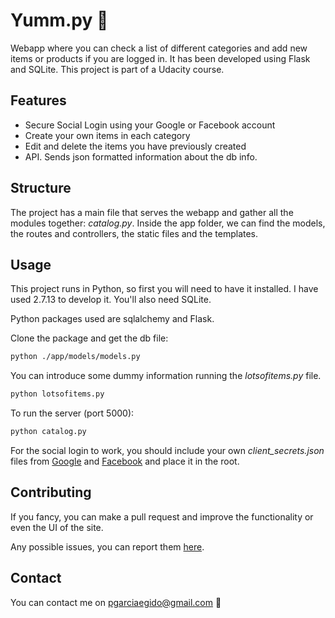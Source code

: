 #  Yumm.py :poultry_leg:
Webapp where you can check a list of different categories and add new items or products if you are logged in. It has been developed using Flask and SQLite. This project is part of a Udacity course.

## Features
* Secure Social Login using your Google or Facebook account
* Create your own items in each category
* Edit and delete the items you have previously created
* API. Sends json formatted information about the db info.

## Structure
The project has a main file that serves the webapp and gather all the modules together: *catalog.py*. Inside the app folder, we can find the models, the routes and controllers, the static files and the templates.

## Usage
This project runs in Python, so first you will need to have it installed. I have used 2.7.13 to develop it. You'll also need SQLite.

Python packages used are sqlalchemy and Flask.

Clone the package and get the db file:

```sh
python ./app/models/models.py
```

You can introduce some dummy information running the *lotsofitems.py* file.

```sh
python lotsofitems.py
```

To run the server (port 5000):

```sh
python catalog.py
```

For the social login to work, you should include your own *client_secrets.json* files from [Google](https://console.developers.google.com/apis/library?project=restaurant-menu-app-162814) and [Facebook](https://developers.facebook.com/) and place it in the root.

## Contributing

If you fancy, you can make a pull request and improve the functionality or even the UI of the site.

Any possible issues, you can report them [here](https://github.com/pgarciaegido/python_catalog/issues).


## Contact

You can contact me on pgarciaegido@gmail.com  :beer:
